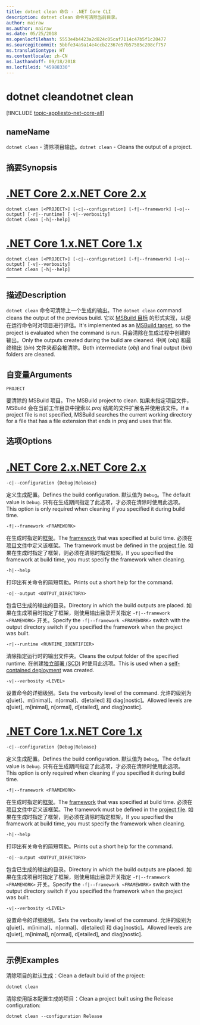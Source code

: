 ```yaml
---
title: dotnet clean 命令 - .NET Core CLI
description: dotnet clean 命令可清除当前目录。
author: mairaw
ms.author: mairaw
ms.date: 05/25/2018
ms.openlocfilehash: 5553e4b4423a2d824c05caf7114c47b5f1c20477
ms.sourcegitcommit: 5bbfe34a9a14e4ccb22367e57b57585c208cf757
ms.translationtype: HT
ms.contentlocale: zh-CN
ms.lasthandoff: 09/18/2018
ms.locfileid: "45988330"
---
```

# <a name="dotnet-clean"></a><span data-ttu-id="c2829-103">dotnet clean</span><span class="sxs-lookup"><span data-stu-id="c2829-103">dotnet clean</span></span>

[!INCLUDE [topic-appliesto-net-core-all](../../../includes/topic-appliesto-net-core-all.md)]

## <a name="name"></a><span data-ttu-id="c2829-104">name</span><span class="sxs-lookup"><span data-stu-id="c2829-104">Name</span></span>

<span data-ttu-id="c2829-105">`dotnet clean` - 清除项目输出。</span><span class="sxs-lookup"><span data-stu-id="c2829-105">`dotnet clean` - Cleans the output of a project.</span></span>

## <a name="synopsis"></a><span data-ttu-id="c2829-106">摘要</span><span class="sxs-lookup"><span data-stu-id="c2829-106">Synopsis</span></span>

# <a name="net-core-2xtabnetcore2x"></a>[<span data-ttu-id="c2829-107">.NET Core 2.x</span><span class="sxs-lookup"><span data-stu-id="c2829-107">.NET Core 2.x</span></span>](#tab/netcore2x)
```
dotnet clean [<PROJECT>] [-c|--configuration] [-f|--framework] [-o|--output] [-r|--runtime] [-v|--verbosity]
dotnet clean [-h|--help]
```
# <a name="net-core-1xtabnetcore1x"></a>[<span data-ttu-id="c2829-108">.NET Core 1.x</span><span class="sxs-lookup"><span data-stu-id="c2829-108">.NET Core 1.x</span></span>](#tab/netcore1x)
```
dotnet clean [<PROJECT>] [-c|--configuration] [-f|--framework] [-o|--output] [-v|--verbosity]
dotnet clean [-h|--help]
```
---

## <a name="description"></a><span data-ttu-id="c2829-109">描述</span><span class="sxs-lookup"><span data-stu-id="c2829-109">Description</span></span>

<span data-ttu-id="c2829-110">`dotnet clean` 命令可清除上一个生成的输出。</span><span class="sxs-lookup"><span data-stu-id="c2829-110">The `dotnet clean` command cleans the output of the previous build.</span></span> <span data-ttu-id="c2829-111">它以 [MSBuild 目标](/visualstudio/msbuild/msbuild-targets) 的形式实现，以便在运行命令时对项目进行评估。</span><span class="sxs-lookup"><span data-stu-id="c2829-111">It's implemented as an [MSBuild target](/visualstudio/msbuild/msbuild-targets), so the project is evaluated when the command is run.</span></span> <span data-ttu-id="c2829-112">只会清除在生成过程中创建的输出。</span><span class="sxs-lookup"><span data-stu-id="c2829-112">Only the outputs created during the build are cleaned.</span></span> <span data-ttu-id="c2829-113">中间 (*obj*) 和最终输出 (*bin*) 文件夹都会被清除。</span><span class="sxs-lookup"><span data-stu-id="c2829-113">Both intermediate (*obj*) and final output (*bin*) folders are cleaned.</span></span>

## <a name="arguments"></a><span data-ttu-id="c2829-114">自变量</span><span class="sxs-lookup"><span data-stu-id="c2829-114">Arguments</span></span>

`PROJECT`

<span data-ttu-id="c2829-115">要清除的 MSBuild 项目。</span><span class="sxs-lookup"><span data-stu-id="c2829-115">The MSBuild project to clean.</span></span> <span data-ttu-id="c2829-116">如果未指定项目文件，MSBuild 会在当前工作目录中搜索以 *proj* 结尾的文件扩展名并使用该文件。</span><span class="sxs-lookup"><span data-stu-id="c2829-116">If a project file is not specified, MSBuild searches the current working directory for a file that has a file extension that ends in *proj* and uses that file.</span></span>

## <a name="options"></a><span data-ttu-id="c2829-117">选项</span><span class="sxs-lookup"><span data-stu-id="c2829-117">Options</span></span>

# <a name="net-core-2xtabnetcore2x"></a>[<span data-ttu-id="c2829-118">.NET Core 2.x</span><span class="sxs-lookup"><span data-stu-id="c2829-118">.NET Core 2.x</span></span>](#tab/netcore2x)

`-c|--configuration {Debug|Release}`

<span data-ttu-id="c2829-119">定义生成配置。</span><span class="sxs-lookup"><span data-stu-id="c2829-119">Defines the build configuration.</span></span> <span data-ttu-id="c2829-120">默认值为 `Debug`。</span><span class="sxs-lookup"><span data-stu-id="c2829-120">The default value is `Debug`.</span></span> <span data-ttu-id="c2829-121">只有在生成期间指定了此选项，才必须在清除时使用此选项。</span><span class="sxs-lookup"><span data-stu-id="c2829-121">This option is only required when cleaning if you specified it during build time.</span></span>

`-f|--framework <FRAMEWORK>`

<span data-ttu-id="c2829-122">在生成时指定的[框架](../../standard/frameworks.md)。</span><span class="sxs-lookup"><span data-stu-id="c2829-122">The [framework](../../standard/frameworks.md) that was specified at build time.</span></span> <span data-ttu-id="c2829-123">必须在[项目文件](csproj.md)中定义该框架。</span><span class="sxs-lookup"><span data-stu-id="c2829-123">The framework must be defined in the [project file](csproj.md).</span></span> <span data-ttu-id="c2829-124">如果在生成时指定了框架，则必须在清除时指定框架。</span><span class="sxs-lookup"><span data-stu-id="c2829-124">If you specified the framework at build time, you must specify the framework when cleaning.</span></span>

`-h|--help`

<span data-ttu-id="c2829-125">打印出有关命令的简短帮助。</span><span class="sxs-lookup"><span data-stu-id="c2829-125">Prints out a short help for the command.</span></span>

`-o|--output <OUTPUT_DIRECTORY>`

<span data-ttu-id="c2829-126">包含已生成的输出的目录。</span><span class="sxs-lookup"><span data-stu-id="c2829-126">Directory in which the build outputs are placed.</span></span> <span data-ttu-id="c2829-127">如果在生成项目时指定了框架，则使用输出目录开关指定 `-f|--framework <FRAMEWORK>` 开关。</span><span class="sxs-lookup"><span data-stu-id="c2829-127">Specify the `-f|--framework <FRAMEWORK>` switch with the output directory switch if you specified the framework when the project was built.</span></span>

`-r|--runtime <RUNTIME_IDENTIFIER>`

<span data-ttu-id="c2829-128">清除指定运行时的输出文件夹。</span><span class="sxs-lookup"><span data-stu-id="c2829-128">Cleans the output folder of the specified runtime.</span></span> <span data-ttu-id="c2829-129">在创建[独立部署 (SCD)](../deploying/index.md#self-contained-deployments-scd) 时使用此选项。</span><span class="sxs-lookup"><span data-stu-id="c2829-129">This is used when a [self-contained deployment](../deploying/index.md#self-contained-deployments-scd) was created.</span></span>

`-v|--verbosity <LEVEL>`

<span data-ttu-id="c2829-130">设置命令的详细级别。</span><span class="sxs-lookup"><span data-stu-id="c2829-130">Sets the verbosity level of the command.</span></span> <span data-ttu-id="c2829-131">允许的级别为 q[uiet]、m[inimal]、n[ormal]、d[etailed] 和 diag[nostic]。</span><span class="sxs-lookup"><span data-stu-id="c2829-131">Allowed levels are q[uiet], m[inimal], n[ormal], d[etailed], and diag[nostic].</span></span>

# <a name="net-core-1xtabnetcore1x"></a>[<span data-ttu-id="c2829-132">.NET Core 1.x</span><span class="sxs-lookup"><span data-stu-id="c2829-132">.NET Core 1.x</span></span>](#tab/netcore1x)

`-c|--configuration {Debug|Release}`

<span data-ttu-id="c2829-133">定义生成配置。</span><span class="sxs-lookup"><span data-stu-id="c2829-133">Defines the build configuration.</span></span> <span data-ttu-id="c2829-134">默认值为 `Debug`。</span><span class="sxs-lookup"><span data-stu-id="c2829-134">The default value is `Debug`.</span></span> <span data-ttu-id="c2829-135">只有在生成期间指定了此选项，才必须在清除时使用此选项。</span><span class="sxs-lookup"><span data-stu-id="c2829-135">This option is only required when cleaning if you specified it during build time.</span></span>

`-f|--framework <FRAMEWORK>`

<span data-ttu-id="c2829-136">在生成时指定的[框架](../../standard/frameworks.md)。</span><span class="sxs-lookup"><span data-stu-id="c2829-136">The [framework](../../standard/frameworks.md) that was specified at build time.</span></span> <span data-ttu-id="c2829-137">必须在[项目文件](csproj.md)中定义该框架。</span><span class="sxs-lookup"><span data-stu-id="c2829-137">The framework must be defined in the [project file](csproj.md).</span></span> <span data-ttu-id="c2829-138">如果在生成时指定了框架，则必须在清除时指定框架。</span><span class="sxs-lookup"><span data-stu-id="c2829-138">If you specified the framework at build time, you must specify the framework when cleaning.</span></span>

`-h|--help`

<span data-ttu-id="c2829-139">打印出有关命令的简短帮助。</span><span class="sxs-lookup"><span data-stu-id="c2829-139">Prints out a short help for the command.</span></span>

`-o|--output <OUTPUT_DIRECTORY>`

<span data-ttu-id="c2829-140">包含已生成的输出的目录。</span><span class="sxs-lookup"><span data-stu-id="c2829-140">Directory in which the build outputs are placed.</span></span> <span data-ttu-id="c2829-141">如果在生成项目时指定了框架，则使用输出目录开关指定 `-f|--framework <FRAMEWORK>` 开关。</span><span class="sxs-lookup"><span data-stu-id="c2829-141">Specify the `-f|--framework <FRAMEWORK>` switch with the output directory switch if you specified the framework when the project was built.</span></span>

`-v|--verbosity <LEVEL>`

<span data-ttu-id="c2829-142">设置命令的详细级别。</span><span class="sxs-lookup"><span data-stu-id="c2829-142">Sets the verbosity level of the command.</span></span> <span data-ttu-id="c2829-143">允许的级别为 q[uiet]、m[inimal]、n[ormal]、d[etailed] 和 diag[nostic]。</span><span class="sxs-lookup"><span data-stu-id="c2829-143">Allowed levels are q[uiet], m[inimal], n[ormal], d[etailed], and diag[nostic].</span></span>

---

## <a name="examples"></a><span data-ttu-id="c2829-144">示例</span><span class="sxs-lookup"><span data-stu-id="c2829-144">Examples</span></span>

<span data-ttu-id="c2829-145">清除项目的默认生成：</span><span class="sxs-lookup"><span data-stu-id="c2829-145">Clean a default build of the project:</span></span>

`dotnet clean`

<span data-ttu-id="c2829-146">清除使用版本配置生成的项目：</span><span class="sxs-lookup"><span data-stu-id="c2829-146">Clean a project built using the Release configuration:</span></span>

`dotnet clean --configuration Release`
